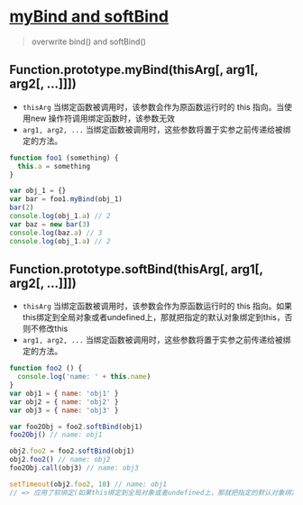 # [myBind and softBind](https://github.com/xuqiang521/overwrite/tree/master/modules/my-bind)

  >overwrite bind() and softBind()

## Function.prototype.myBind(thisArg[, arg1[, arg2[, ...]]])

- `thisArg` 当绑定函数被调用时，该参数会作为原函数运行时的 this 指向。当使用new 操作符调用绑定函数时，该参数无效
- `arg1, arg2, ...` 当绑定函数被调用时，这些参数将置于实参之前传递给被绑定的方法。

```javascript
function foo1 (something) {
  this.a = something
}

var obj_1 = {}
var bar = foo1.myBind(obj_1)
bar(2)
console.log(obj_1.a) // 2
var baz = new bar(3)
console.log(baz.a) // 3
console.log(obj_1.a) // 2
```

## Function.prototype.softBind(thisArg[, arg1[, arg2[, ...]]])

- `thisArg` 当绑定函数被调用时，该参数会作为原函数运行时的 this 指向。如果this绑定到全局对象或者undefined上，那就把指定的默认对象绑定到this，否则不修改this
- `arg1, arg2, ...` 当绑定函数被调用时，这些参数将置于实参之前传递给被绑定的方法。

```javascript
function foo2 () {
  console.log('name: ' + this.name)
}
var obj1 = { name: 'obj1' }
var obj2 = { name: 'obj2' }
var obj3 = { name: 'obj3' }

var foo2Obj = foo2.softBind(obj1)
foo2Obj() // name: obj1

obj2.foo2 = foo2.softBind(obj1)
obj2.foo2() // name: obj2
foo2Obj.call(obj3) // name: obj3

setTimeout(obj2.foo2, 10) // name: obj1
// => 应用了软绑定(如果this绑定到全局对象或者undefined上，那就把指定的默认对象绑定到this，否则不修改this)
```